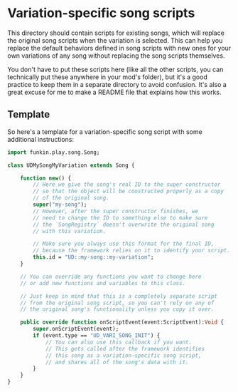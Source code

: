 # Variation-specific song scripts

This directory should contain scripts for existing songs, which will replace the original song scripts when the variation is selected. This can help you replace the default behaviors defined in song scripts with new ones for your own variations of any song without replacing the song scripts themselves.

You don't have to put these scripts here (like all the other scripts, you can technically put these anywhere in your mod's folder), but it's a good practice to keep them in a separate directory to avoid confusion. It's also a great excuse for me to make a README file that explains how this works.

## Template

So here's a template for a variation-specific song script with some additional instructions:

```haxe
import funkin.play.song.Song;

class UDMySongMyVariation extends Song {

    function new() {
        // Here we give the song's real ID to the super constructor
        // so that the object will be constructed properly as a copy
        // of the original song.
        super("my-song");
        // However, after the super constructor finishes, we
        // need to change the ID to something else to make sure
        // the `SongRegistry` doesn't overwrite the original song
        // with this variation.

        // Make sure you always use this format for the final ID,
        // because the framework relies on it to identify your script.
        this.id = "UD::my-song::my-variation";
    }

    // You can override any functions you want to change here
    // or add new functions and variables to this class.

    // Just keep in mind that this is a completely separate script
    // from the original song script, so you can't rely on any of
    // the original song's functionality unless you copy it over.

    public override function onScriptEvent(event:ScriptEvent):Void {
        super.onScriptEvent(event);
        if (event.type == "UD_VARI_SONG_INIT") {
            // You can also use this callback if you want.
            // This gets called after the framework identifies
            // this song as a variation-specific song script,
            // and shares all of the song's data with it.
        }
    }
}
```